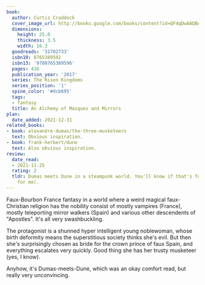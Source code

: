 ```yaml
---
book:
  author: Curtis Craddock
  cover_image_url: http://books.google.com/books/content?id=QF4qDwAAQBAJ&printsec=frontcover&img=1&zoom=1&source=gbs_api
  dimensions:
    height: 25.0
    thickness: 3.5
    width: 16.3
  goodreads: '31702733'
  isbn10: 0765389592
  isbn13: '9780765389596'
  pages: 416
  publication_year: '2017'
  series: The Risen Kingdoms
  series_position: '1'
  spine_color: '#dcb695'
  tags:
  - fantasy
  title: An Alchemy of Masques and Mirrors
plan:
  date_added: 2021-12-31
related_books:
- book: alexandre-dumas/the-three-musketeers
  text: Obvious inspiration.
- book: frank-herbert/dune
  text: Also obvious inspiration.
review:
  date_read:
  - 2021-11-25
  rating: 2
  tldr: Dumas meets Dune in a steampunk world. You'll know if that's for you (it wasn't
    for me).
---
```


Faux-Bourbon France fantasy in a world where a weird magical faux-Christian religion has the nobility consist of mostly
vampires (France), mostly teleporting mirror walkers (Spain) and various other descendents of "Apostles". It's all very
swashbuckling.

The protagonist is a shunned hyper intelligent young noblewoman, whose birth deformity means the superstitious society
thinks she's evil. But then she's surprisingly chosen as bride for the crown prince of faux Spain, and everything
escalates very quickly. Good thing she has her trusty musketeer (yes, I know).

Anyhow, it's Dumas-meets-Dune, which was an okay comfort read, but really very unconvincing.
